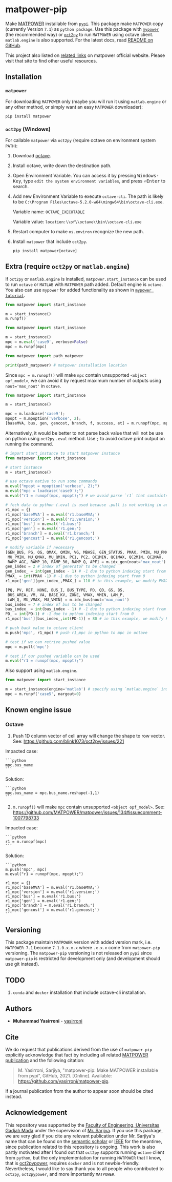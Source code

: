 # matpower-pip

Make [MATPOWER](https://github.com/MATPOWER/matpower) installable from [`pypi`](https://pypi.org/project/matpower/). This package make `MATPOWER` copy (currently Version `7.1`) as `python package`. Use this package with [`mypower`](https://github.com/yasirroni/mypower) (the recommended way) or [`oct2py`](https://github.com/blink1073/oct2py) to run `MATPOWER` using octave client. `matlab.engine` is also supported. For the latest docs, read [README on GitHub](https://github.com/yasirroni/matpower-pip#readme).

This project also listed on [related links](https://matpower.org/related-links/) on matpower official website. Please visit that site to find other useful resources.

## Installation

### `matpower`

For downloading `MATPOWER` only (maybe you will run it using `matlab.engine` or any other method, or simply want an easy `MATPOWER` downloader):

```plaintext
pip install matpower
```

### `oct2py` (Windows)

For callable `matpower` via `oct2py` (require octave on environment system `PATH`):

1. Download [octave](https://www.gnu.org/software/octave/download.html).

2. Install octave, write down the destination path.

3. Open Environment Variable. You can access it by pressing <kbd>Windows-Key</kbd>, type `edit the system environment variables`, and press <kbd>&#9166;Enter</kbd> to search.

4. Add new Environment Variable to execute `octave-cli`. The path is likely to be `C:\Program Files\octave-5.2.0-w64\mingw64\bin\octave-cli.exe`.

    Variable name: `OCTAVE_EXECUTABLE`

    Variable value: `location:\\of\\octave\\bin\\octave-cli.exe`

5. Restart computer to make `os.environ` recognize the new path.

6. Install `matpower` that include `oct2py`.

    ```plaintext
    pip install matpower[octave]
    ```

## Extra (require `oct2py` or `matlab.engine`)

If `oct2py` or `matlab.engine` is installed, `matpower.start_instance` can be used to run `octave` or `MATLAB` with `MATPOWER` path added. Default engine is `octave`. You also can use `mypower` for added functionality as shown in [`mypower tutorial`](https://github.com/yasirroni/mypower/blob/master/tutorial.py).

```python
from matpower import start_instance

m = start_instance()
m.runpf() 
```

```python
from matpower import start_instance

m = start_instance()
mpc = m.eval('case9', verbose=False)
mpc = m.runpf(mpc)
```

```python
from matpower import path_matpower

print(path_matpower) # matpower installation location
```

Since `mpc = m.runopf()` will make `mpc` contain unsupported `<object opf_model>`, we can avoid it by request maximum number of outputs using `nout='max_nout'` in `octave`.

```python
from matpower import start_instance

m = start_instance()

mpc = m.loadcase('case9');
mpopt = m.mpoption('verbose', 2);
[baseMVA, bus, gen, gencost, branch, f, success, et] = m.runopf(mpc, mpopt, nout='max_nout')
```

Alternatively, it would be better to not parse back value that will not be use on python using `oct2py` `.eval` method. Use `;` to avoid octave print output on running the command.

```python
# import start_instance to start matpower instance
from matpower import start_instance

# start instance
m = start_instance()

# use octave native to run some commands
m.eval("mpopt = mpoption('verbose', 2);")
m.eval("mpc = loadcase('case9');")
m.eval("r1 = runopf(mpc, mpopt);") # we avoid parse `r1` that containts unsupported `<object opf_model>`

# fech data to python (.eval is used because .pull is not working in acessing field)
r1_mpc = {}
r1_mpc['baseMVA'] = m.eval('r1.baseMVA;')
r1_mpc['version'] = m.eval('r1.version;')
r1_mpc['bus'] = m.eval('r1.bus;')
r1_mpc['gen'] = m.eval('r1.gen;')
r1_mpc['branch'] = m.eval('r1.branch;')
r1_mpc['gencost'] = m.eval('r1.gencost;')

# modify variable if necessary
[GEN_BUS, PG, QG, QMAX, QMIN, VG, MBASE, GEN_STATUS, PMAX, PMIN, MU_PMAX, 
 MU_PMIN, MU_QMAX, MU_QMIN, PC1, PC2, QC1MIN, QC1MAX, QC2MIN, QC2MAX, 
 RAMP_AGC, RAMP_10, RAMP_30, RAMP_Q, APF] = m.idx_gen(nout='max_nout')
gen_index = 2 # index of generator to be changed
gen_index_ = int(gen_index - 1) # -1 due to python indexing start from 0
PMAX_ = int(PMAX -1) # -1 due to python indexing start from 0
r1_mpc['gen'][gen_index_,PMAX_] = 110 # in this example, we modify PMAX to be 110

[PQ, PV, REF, NONE, BUS_I, BUS_TYPE, PD, QD, GS, BS, 
 BUS_AREA, VM, VA, BASE_KV, ZONE, VMAX, VMIN, LAM_P, 
 LAM_Q, MU_VMAX, MU_VMIN] = m.idx_bus(nout='max_nout')
bus_index = 7 # index of bus to be changed
bus_index_ = int(bus_index - 1) # -1 due to python indexing start from 0
PD_ = int(PD-1) # -1 due to python indexing start from 0
r1_mpc['bus'][bus_index_,int(PD-1)] = 80 # in this example, we modify PD to be 150

# push back value to octave client
m.push('mpc', r1_mpc) # push r1_mpc in python to mpc in octave

# test if we can retrive pushed value
mpc = m.pull('mpc')

# test if our pushed variable can be used
m.eval("r1 = runopf(mpc, mpopt);")
```

Also support using `matlab.engine`.

```python
from matpower import start_instance

m = start_instance(engine='matlab') # specify using `matlab.engine` instead of `oct2py`
mpc = m.runpf('case5', nargout=0)
```

## Known engine issue

### Octave

1. Push 1D column vector of cell array will change the shape to row vector. See: https://github.com/blink1073/oct2py/issues/221

Impacted case:

    ```python
    mpc.bus_name
    ```

Solution:

    ```python
    mpc.bus_name = mpc.bus_name.reshape(-1,1)
    ```

2. `m.runopf()` will make `mpc` contain unsupported `<object opf_model>`. See: https://github.com/MATPOWER/matpower/issues/134#issuecomment-1007798733

Impacted case:

    ```python
    r1 = m.runopf(mpc)
    ```

Solution:

    ```python
    m.push('mpc', mpc)
    m.eval("r1 = runopf(mpc, mpopt);")

    r1_mpc = {}
    r1_mpc['baseMVA'] = m.eval('r1.baseMVA;')
    r1_mpc['version'] = m.eval('r1.version;')
    r1_mpc['bus'] = m.eval('r1.bus;')
    r1_mpc['gen'] = m.eval('r1.gen;')
    r1_mpc['branch'] = m.eval('r1.branch;')
    r1_mpc['gencost'] = m.eval('r1.gencost;')
    ```

## Versioning

This package maintain `MATPOWER` version with added version mark, i.e. `MATPOWER 7.1` become `7.1.0.x.x.x` where `.x.x.x` come from `matpower-pip` versioning. The `matpower-pip` versioning is not released on `pypi` since `matpower-pip` is restricted for development only (and development should use git instead).

## TODO

1. `conda` and `docker` installation that include octave-cli installation.

## Authors

* **Muhammad Yasirroni** - [yasirroni](https://github.com/yasirroni)

## Cite

We do request that publications derived from the use of `matpower-pip` explicitly acknowledge that fact by including all related [MATPOWER publication](https://github.com/MATPOWER/matpower#citing-matpower) and the following citation:

> M. Yasirroni, Sarjiya, "matpower-pip: Make MATPOWER installable from pypi", GitHub, 2021. [Online]. Available: https://github.com/yasirroni/matpower-pip.

If a journal publication from the author to appear soon should be cited instead.

## Acknowledgement

This repository was supported by the [Faculty of Engineering, Universitas Gadjah Mada](https://ft.ugm.ac.id/en/) under the supervision of [Mr. Sarjiya](https://www.researchgate.net/profile/Sarjiya_Sarjiya). If you use this package, we are very glad if you cite any relevant publication under Mr. Sarjiya's name that can be found on the [semantic scholar](https://www.semanticscholar.org/author/Sarjiya/2267414) or [IEEE](https://ieeexplore.ieee.org/author/37548066400) for the meantime, since publication related to this repository is ongoing. This work is also partly motivated after I found out that `oct2py` supports running `octave` client from `python`, but the only implementation for running `MATPOWER` that I know, that is [oct2pypower](https://github.com/rwl/oct2pypower), requires `docker` and is not newbie-friendly. Nevertheless, I would like to say thank you to all people who contributed to `oct2py`, `oct2pypower`, and more importantly `MATPOWER`.
